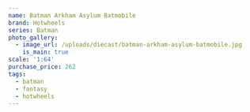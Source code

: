 ```yaml
---
name: Batman Arkham Asylum Batmobile
brand: Hotwheels
series: Batman
photo_gallery:
  - image_url: /uploads/diecast/batman-arkham-asylum-batmobile.jpg
    is_main: true
scale: '1:64'
purchase_price: 262
tags:
  - batman
  - fantasy
  - hotwheels
---
```


